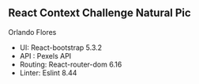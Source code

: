 ## React Context Challenge Natural Pic

Orlando Flores

- UI: React-bootstrap 5.3.2
- API : Pexels API
- Routing: React-router-dom 6.16
- Linter: Eslint 8.44
